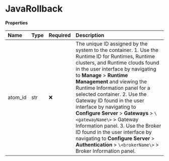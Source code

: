 # JavaRollback

**Properties**

| Name    | Type | Required | Description                                                                                                                                                                                                                                                                                                                                                                                                                                                                                                                                                                                                    |
| :------ | :--- | :------- | :------------------------------------------------------------------------------------------------------------------------------------------------------------------------------------------------------------------------------------------------------------------------------------------------------------------------------------------------------------------------------------------------------------------------------------------------------------------------------------------------------------------------------------------------------------------------------------------------------------- |
| atom_id | str  | ❌       | The unique ID assigned by the system to the container. 1. Use the Runtime ID for Runtimes, Runtime clusters, and Runtime clouds found in the user interface by navigating to **Manage** \> **Runtime Management** and viewing the Runtime Information panel for a selected container. 2. Use the Gateway ID found in the user interface by navigating to **Configure Server** \> **Gateways** \> `\<gatewayName\>` \> Gateway Information panel. 3. Use the Broker ID found in the user interface by navigating to **Configure Server** \> **Authentication** \> `\<brokerName\>` \> Broker Information panel. |

